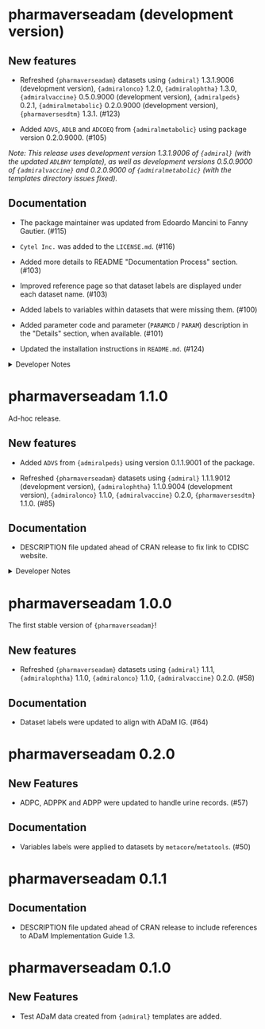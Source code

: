 # pharmaverseadam (development version)

## New features

  - Refreshed `{pharmaverseadam}` datasets using `{admiral}` 1.3.1.9006 (development version), `{admiralonco}` 1.2.0, `{admiralophtha}` 1.3.0, `{admiralvaccine}` 0.5.0.9000 (development version), `{admiralpeds}` 0.2.1, `{admiralmetabolic}` 0.2.0.9000 (development version), `{pharmaversesdtm}` 1.3.1. (#123)

  - Added `ADVS`, `ADLB` and `ADCOEQ` from `{admiralmetabolic}` using package version 0.2.0.9000. (#105)
  
  _Note: This release uses development version 1.3.1.9006 of `{admiral}` (with the updated `ADLBHY` template), as well as development versions 0.5.0.9000 of `{admiralvaccine}` and 0.2.0.9000 of `{admiralmetabolic}` (with the templates directory issues fixed)._
  
## Documentation

  - The package maintainer was updated from Edoardo Mancini to Fanny Gautier. (#115)

  - `Cytel Inc.` was added to the `LICENSE.md`. (#116)

  - Added more details to README "Documentation Process" section. (#103)

  - Improved reference page so that dataset labels are displayed under each dataset name. (#103)

  - Added labels to variables within datasets that were missing them. (#100)
  
  - Added parameter code and parameter (`PARAMCD` / `PARAM`) description in the "Details" section, when available. (#101)

  - Updated the installation instructions in `README.md`. (#124)

<details>
<summary>Developer Notes</summary>

- Imported `{tibble}` so that tibble formatting is not lost. (#95)

- Added clearer error messages for template failures. (#121)

- Added alternative text to the pharmaverse badge and logo. (#114)

- Added copyright holder logos. (#113)

</details>

# pharmaverseadam 1.1.0

Ad-hoc release.

## New features

  - Added `ADVS` from `{admiralpeds}` using version 0.1.1.9001 of the package.

  - Refreshed `{pharmaverseadam}` datasets using `{admiral}` 1.1.1.9012 (development version), `{admiralophtha}` 1.1.0.9004 (development version), `{admiralonco}` 1.1.0, `{admiralvaccine}` 0.2.0, `{pharmaversesdtm}` 1.1.0. (#85)

## Documentation

  - DESCRIPTION file updated ahead of CRAN release to fix link to CDISC website.
 
<details>
<summary>Developer Notes</summary>

  - Activated automatic version bumping CICD workflow. (#72)

</details>

# pharmaverseadam 1.0.0

The first stable version of `{pharmaverseadam}`!

## New features

  - Refreshed `{pharmaverseadam}` datasets using `{admiral}` 1.1.1, `{admiralophtha}` 1.1.0, `{admiralonco}` 1.1.0, `{admiralvaccine}` 0.2.0. (#58)
  
## Documentation

  - Dataset labels were updated to align with ADaM IG. (#64) 

# pharmaverseadam 0.2.0

## New Features

  - ADPC, ADPPK and ADPP were updated to handle urine records. (#57)
  
## Documentation

  - Variables labels were applied to datasets by `metacore`/`metatools`. (#50)

# pharmaverseadam 0.1.1

## Documentation

  - DESCRIPTION file updated ahead of CRAN release to include references to ADaM Implementation Guide 1.3.

# pharmaverseadam 0.1.0

## New Features

  - Test ADaM data created from `{admiral}` templates are added.
  
